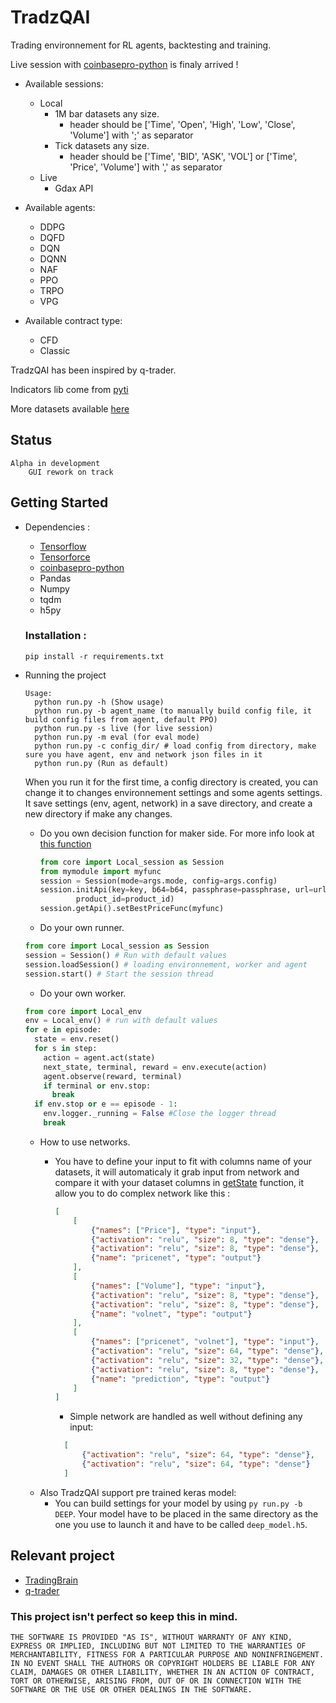 # TradzQAI

Trading environnement for RL agents, backtesting and training.

Live session with [coinbasepro-python](https://github.com/danpaquin/coinbasepro-python) is finaly arrived !

- Available sessions:
    - Local
        - 1M bar datasets any size.
            - header should be ['Time', 'Open', 'High', 'Low', 'Close', 'Volume'] with ';' as separator
        - Tick datasets any size.
            - header should be ['Time', 'BID', 'ASK', 'VOL'] or ['Time', 'Price', 'Volume'] with ',' as separator
    - Live
        - Gdax API

- Available agents:
    - DDPG
    - DQFD
    - DQN
    - DQNN
    - NAF
    - PPO
    - TRPO
    - VPG

- Available contract type:
    - CFD
    - Classic

TradzQAI has been inspired by q-trader.

Indicators lib come from [pyti](https://github.com/kylejusticemagnuson/pyti)

More datasets available [here](http://www.histdata.com/download-free-forex-data/)

## Status

    Alpha in development
        GUI rework on track

## Getting Started

- Dependencies :
  - [Tensorflow](https://github.com/tensorflow/tensorflow)
  - [Tensorforce](https://github.com/reinforceio/tensorforce)
  - [coinbasepro-python](https://github.com/danpaquin/coinbasepro-python)
  - Pandas
  - Numpy
  - tqdm
  - h5py

  ### Installation :
    ```pip install -r requirements.txt```

- Running the project
  ```
  Usage:
    python run.py -h (Show usage)
    python run.py -b agent_name (to manually build config file, it build config files from agent, default PPO)
    python run.py -s live (for live session) 
    python run.py -m eval (for eval mode)
    python run.py -c config_dir/ # load config from directory, make sure you have agent, env and network json files in it
    python run.py (Run as default)
  ```
  When you run it for the first time, a config directory is created, you can change it to changes environnement settings and some agents settings.
  It save settings (env, agent, network) in a save directory, and create a new directory if make any changes.
  
  - Do you own decision function for maker side.
    For more info look at [this function](https://github.com/kkuette/TradzQAI/blob/master/API/api.py#L41)
    ```python
    from core import Local_session as Session
    from mymodule import myfunc
    session = Session(mode=args.mode, config=args.config)
    session.initApi(key=key, b64=b64, passphrase=passphrase, url=url,
            product_id=product_id)
    session.getApi().setBestPriceFunc(myfunc)
     ```

  - Do your own runner.
  ```python
  from core import Local_session as Session
  session = Session() # Run with default values
  session.loadSession() # loading environnement, worker and agent
  session.start() # Start the session thread
  ```
  - Do your own worker.
  ```python
  from core import Local_env
  env = Local_env() # run with default values
  for e in episode:
    state = env.reset()
    for s in step:
      action = agent.act(state)
      next_state, terminal, reward = env.execute(action)
      agent.observe(reward, terminal)
      if terminal or env.stop:
        break
    if env.stop or e == episode - 1:
      env.logger._running = False #Close the logger thread
      break
  ```
  - How to use networks.
    - You have to define your input to fit with columns name of your datasets, it will automaticaly it grab input from network and compare it with your dataset columns in [getState](https://github.com/kkuette/TradzQAI/blob/master/tools/utils.py#L326) function, it allow you to do complex network like this :
        ```json
        [
            [
                {"names": ["Price"], "type": "input"},
                {"activation": "relu", "size": 8, "type": "dense"},
                {"activation": "relu", "size": 8, "type": "dense"},
                {"name": "pricenet", "type": "output"}
            ],
            [
                {"names": ["Volume"], "type": "input"},
                {"activation": "relu", "size": 8, "type": "dense"},
                {"activation": "relu", "size": 8, "type": "dense"},
                {"name": "volnet", "type": "output"}
            ],
            [
                {"names": ["pricenet", "volnet"], "type": "input"},
                {"activation": "relu", "size": 64, "type": "dense"},
                {"activation": "relu", "size": 32, "type": "dense"},
                {"activation": "relu", "size": 8, "type": "dense"},
                {"name": "prediction", "type": "output"}
            ]
        ]
        ```

      - Simple network are handled as well without defining any input:
      ```json
        [
            {"activation": "relu", "size": 64, "type": "dense"},
            {"activation": "relu", "size": 64, "type": "dense"}
        ]
        ```
  - Also TradzQAI support pre trained keras model:
    - You can build settings for your model by using ```py run.py -b DEEP```.
    Your model have to be placed in the same directory as the one you use to launch it and have to be called ```deep_model.h5```.

        

## Relevant project
  - [TradingBrain](https://github.com/Prediction-Machines/Trading-Brain)
  - [q-trader](https://github.com/edwardhdlu/q-trader)
  
### This project isn't perfect so keep this in mind.
```THE SOFTWARE IS PROVIDED "AS IS", WITHOUT WARRANTY OF ANY KIND, EXPRESS OR IMPLIED, INCLUDING BUT NOT LIMITED TO THE WARRANTIES OF MERCHANTABILITY, FITNESS FOR A PARTICULAR PURPOSE AND NONINFRINGEMENT. IN NO EVENT SHALL THE AUTHORS OR COPYRIGHT HOLDERS BE LIABLE FOR ANY CLAIM, DAMAGES OR OTHER LIABILITY, WHETHER IN AN ACTION OF CONTRACT, TORT OR OTHERWISE, ARISING FROM, OUT OF OR IN CONNECTION WITH THE SOFTWARE OR THE USE OR OTHER DEALINGS IN THE SOFTWARE.```
